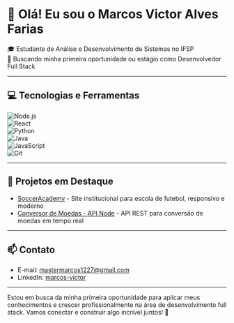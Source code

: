 # 👋 Olá! Eu sou o Marcos Victor Alves Farias

🎓 Estudante de Análise e Desenvolvimento de Sistemas no IFSP  
🚀 Buscando minha primeira oportunidade ou estágio como Desenvolvedor Full Stack  

---

## 💻 Tecnologias e Ferramentas

![Node.js](https://img.shields.io/badge/Node.js-339933?style=for-the-badge&logo=node-dot-js&logoColor=white)  
![React](https://img.shields.io/badge/React-61DAFB?style=for-the-badge&logo=react&logoColor=black)  
![Python](https://img.shields.io/badge/Python-3776AB?style=for-the-badge&logo=python&logoColor=white)  
![Java](https://img.shields.io/badge/Java-ED8B00?style=for-the-badge&logo=openjdk&logoColor=white)  
![JavaScript](https://img.shields.io/badge/JavaScript-F7DF1E?style=for-the-badge&logo=javascript&logoColor=black)  
![Git](https://img.shields.io/badge/Git-F05032?style=for-the-badge&logo=git&logoColor=white)  

---

## 🚀 Projetos em Destaque

- [SoccerAcademy](https://github.com/markinifsp/SoccerAcademy) - Site institucional para escola de futebol, responsivo e moderno  
- [Conversor de Moedas - API Node](https://github.com/markinifsp/Conversor-de-Moedas-NODE-API) - API REST para conversão de moedas em tempo real  

---

## 📫 Contato

- E-mail: mastermarcos1227@gmail.com  
- LinkedIn: [marcos-victor](https://www.linkedin.com/in/marcos-victor-alves-farias-6aa328218/?trk=opento_sprofile_topcard)  

---

Estou em busca da minha primeira oportunidade para aplicar meus conhecimentos e crescer profissionalmente na área de desenvolvimento full stack. Vamos conectar e construir algo incrível juntos! 🚀
